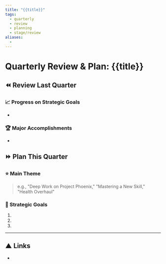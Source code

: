```yaml
---
title: "{{title}}"
tags:
  - quarterly
  - review
  - planning
  - stage/review
aliases:
  - 
---
```


# Quarterly Review & Plan: {{title}}

## ⏪ Review Last Quarter
### 📈 Progress on Strategic Goals
- 

### 🏆 Major Accomplishments
- 

## ⏩ Plan This Quarter
### ⭐ Main Theme
> e.g., "Deep Work on Project Phoenix," "Mastering a New Skill," "Health Overhaul"

### 🎯 Strategic Goals
1. 
2. 
3. 

---
## ▲ Links
- 

